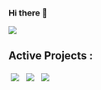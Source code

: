 ### Hi there 👋

<div>
    <img align="center" src="https://github-readme-stats.vercel.app/api?username=reuhreuh&count_private=true&include_all_commits=true&show_icons=true&theme=tokyonight" />
  <h2>Active Projects : </h2>
    <a href="https://github.com/reuhreuh/valorant-api-client"><img align="center" style="padding: 5px;" src="https://github-readme-stats.vercel.app/api/pin/?username=reuhreuh&repo=valorant-api-client&theme=tokyonight" /></a>
    <a href="https://github.com/reuhreuh/henrikapi-val-client"><img align="center" style="padding: 5px;" src="https://github-readme-stats.vercel.app/api/pin/?username=reuhreuh&repo=henrikapi-val-client&theme=tokyonight" /></a>
    <a href="https://github.com/reuhreuh/poolpm-hosky-tools"><img align="center" style="padding: 5px;" src="https://github-readme-stats.vercel.app/api/pin/?username=reuhreuh&repo=poolpm-hosky-tools&theme=tokyonight" /></a>
</div>

<!--
**reuhreuh/reuhreuh** is a ✨ _special_ ✨ repository because its `README.md` (this file) appears on your GitHub profile.

Here are some ideas to get you started:

- 🔭 I’m currently working on ...
- 🌱 I’m currently learning ...
- 👯 I’m looking to collaborate on ...
- 🤔 I’m looking for help with ...
- 💬 Ask me about ...
- 📫 How to reach me: ...
- 😄 Pronouns: ...
- ⚡ Fun fact: ...
-->
